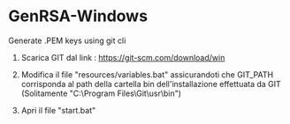 # GenRSA-Windows
Generate .PEM keys using git cli

1) Scarica GIT dal link : https://git-scm.com/download/win 

2) Modifica il file "resources/variables.bat" assicurandoti che GIT_PATH corrisponda al path della cartella bin dell'installazione effettuata da GIT (Solitamente "C:\Program Files\Git\usr\bin")

3) Apri il file "start.bat" 